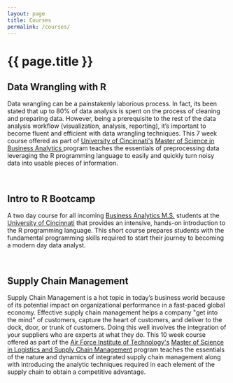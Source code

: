```yaml
---
layout: page
title: Courses
permalink: /courses/
---
```


<h1 class="post-title">{{ page.title }}</h1>

## Data Wrangling with R
Data wrangling can be a painstakenly laborious process. In fact, its been stated that up to 80% of data analysis is spent on the process of cleaning and preparing data. However, being a prerequisite to the rest of the data analysis workflow (visualization, analysis, reporting), it’s important to become fluent and efficient with data wrangling techniques. This 7 week course offered as part of [University of Cincinnati's](http://www.uc.edu/) [Master of Science in Business Analytics ](http://business.uc.edu/graduate/ms-business-analytics.html) program teaches the essentials of preprocessing data leveraging the R programming language to easily and quickly turn noisy data into usable pieces of information. &nbsp;&nbsp; <a href="http://uc-r.github.io/bana_datawrangling" style="color:black;"><i class="fa fa-folder-open" style="font-size:1em"></i></a> 

<br>

## Intro to R Bootcamp
A two day course for all incoming [Business Analytics M.S.](http://business.uc.edu/graduate/ms-business-analytics.html) students at the [University of Cincinnati](http://www.uc.edu/) that provides an intensive, hands-on introduction to the R programming language. This short course prepares students with the fundamental programming skills required to start their journey to becoming a modern day data analyst. &nbsp;&nbsp; <a href="http://uc-r.github.io/a_bootcamp" style="color:black;"><i class="fa fa-folder-open" style="font-size:1em"></i></a>

<br>

## Supply Chain Management
Supply Chain Management is a hot topic in today’s business world because of its potential impact on organizational performance in a fast-paced global economy. Effective supply chain management helps a company "get into the mind" of customers, capture the heart of customers, and deliver to the dock, door, or trunk of customers. Doing this well involves the integration of your suppliers who are experts at what they do. This 10 week course offered as part of the [Air Force Institute of Technology's](http://www.afit.edu/) [Master of Science in Logistics and Supply Chain Management](http://www.afit.edu/ENS/programs.cfm?p=12&a=pd) program teaches the essentials of the nature and dynamics of integrated supply chain management along with introducing the analytic techniques required in each element of the supply chain to obtain a competitive advantage.
